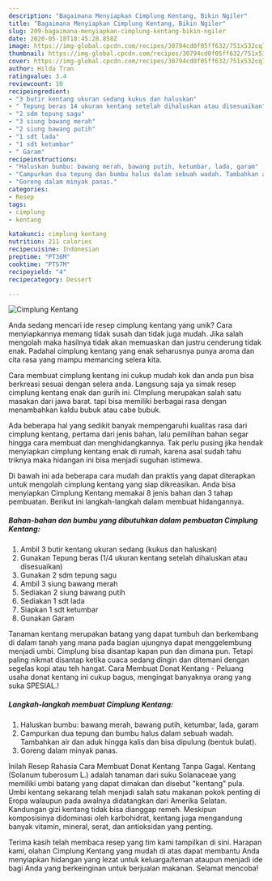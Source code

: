 ```yaml
---
description: "Bagaimana Menyiapkan Cimplung Kentang, Bikin Ngiler"
title: "Bagaimana Menyiapkan Cimplung Kentang, Bikin Ngiler"
slug: 209-bagaimana-menyiapkan-cimplung-kentang-bikin-ngiler
date: 2020-05-18T18:45:28.858Z
image: https://img-global.cpcdn.com/recipes/30794cd0f05ff632/751x532cq70/cimplung-kentang-foto-resep-utama.jpg
thumbnail: https://img-global.cpcdn.com/recipes/30794cd0f05ff632/751x532cq70/cimplung-kentang-foto-resep-utama.jpg
cover: https://img-global.cpcdn.com/recipes/30794cd0f05ff632/751x532cq70/cimplung-kentang-foto-resep-utama.jpg
author: Hilda Tran
ratingvalue: 3.4
reviewcount: 10
recipeingredient:
- "3 butir kentang ukuran sedang kukus dan haluskan"
- " Tepung beras 14 ukuran kentang setelah dihaluskan atau disesuaikan"
- "2 sdm tepung sagu"
- "3 siung bawang merah"
- "2 siung bawang putih"
- "1 sdt lada"
- "1 sdt ketumbar"
- " Garam"
recipeinstructions:
- "Haluskan bumbu: bawang merah, bawang putih, ketumbar, lada, garam"
- "Campurkan dua tepung dan bumbu halus dalam sebuah wadah. Tambahkan air dan aduk hingga kalis dan bisa dipulung (bentuk bulat)."
- "Goreng dalam minyak panas."
categories:
- Resep
tags:
- cimplung
- kentang

katakunci: cimplung kentang 
nutrition: 211 calories
recipecuisine: Indonesian
preptime: "PT36M"
cooktime: "PT57M"
recipeyield: "4"
recipecategory: Dessert

---
```



![Cimplung Kentang](https://img-global.cpcdn.com/recipes/30794cd0f05ff632/751x532cq70/cimplung-kentang-foto-resep-utama.jpg)

Anda sedang mencari ide resep cimplung kentang yang unik? Cara menyiapkannya memang tidak susah dan tidak juga mudah. Jika salah mengolah maka hasilnya tidak akan memuaskan dan justru cenderung tidak enak. Padahal cimplung kentang yang enak seharusnya punya aroma dan cita rasa yang mampu memancing selera kita.

Cara membuat cimplung kentang ini cukup mudah kok dan anda pun bisa berkreasi sesuai dengan selera anda. Langsung saja ya simak resep cimplung kentang enak dan gurih ini. CImplung merupakan salah satu masakan dari jawa barat. tapi bisa memiliki berbagai rasa dengan menambahkan kaldu bubuk atau cabe bubuk.

Ada beberapa hal yang sedikit banyak mempengaruhi kualitas rasa dari cimplung kentang, pertama dari jenis bahan, lalu pemilihan bahan segar hingga cara membuat dan menghidangkannya. Tak perlu pusing jika hendak menyiapkan cimplung kentang enak di rumah, karena asal sudah tahu triknya maka hidangan ini bisa menjadi suguhan istimewa.


Di bawah ini ada beberapa cara mudah dan praktis yang dapat diterapkan untuk mengolah cimplung kentang yang siap dikreasikan. Anda bisa menyiapkan Cimplung Kentang memakai 8 jenis bahan dan 3 tahap pembuatan. Berikut ini langkah-langkah dalam membuat hidangannya.

<!--inarticleads1-->

##### Bahan-bahan dan bumbu yang dibutuhkan dalam pembuatan Cimplung Kentang:

1. Ambil 3 butir kentang ukuran sedang (kukus dan haluskan)
1. Gunakan  Tepung beras (1/4 ukuran kentang setelah dihaluskan atau disesuaikan)
1. Gunakan 2 sdm tepung sagu
1. Ambil 3 siung bawang merah
1. Sediakan 2 siung bawang putih
1. Sediakan 1 sdt lada
1. Siapkan 1 sdt ketumbar
1. Gunakan  Garam


Tanaman kentang merupakan batang yang dapat tumbuh dan berkembang di dalam tanah yang mana pada bagian ujungnya dapat menggelembung menjadi umbi. Cimplung bisa disantap kapan pun dan dimana pun. Tetapi paling nikmat disantap ketika cuaca sedang dingin dan ditemani dengan segelas kopi atau teh hangat. Cara Membuat Donat Kentang - Peluang usaha donat kentang ini cukup bagus, mengingat banyaknya orang yang suka SPESIAL.! 

<!--inarticleads2-->

##### Langkah-langkah membuat Cimplung Kentang:

1. Haluskan bumbu: bawang merah, bawang putih, ketumbar, lada, garam
1. Campurkan dua tepung dan bumbu halus dalam sebuah wadah. Tambahkan air dan aduk hingga kalis dan bisa dipulung (bentuk bulat).
1. Goreng dalam minyak panas.


Inilah Resep Rahasia Cara Membuat Donat Kentang Tanpa Gagal. Kentang (Solanum tuberosum L.) adalah tanaman dari suku Solanaceae yang memiliki umbi batang yang dapat dimakan dan disebut &#34;kentang&#34; pula. Umbi kentang sekarang telah menjadi salah satu makanan pokok penting di Eropa walaupun pada awalnya didatangkan dari Amerika Selatan. Kandungan gizi kentang tidak bisa dianggap remeh. Meskipun komposisinya didominasi oleh karbohidrat, kentang juga mengandung banyak vitamin, mineral, serat, dan antioksidan yang penting. 

Terima kasih telah membaca resep yang tim kami tampilkan di sini. Harapan kami, olahan Cimplung Kentang yang mudah di atas dapat membantu Anda menyiapkan hidangan yang lezat untuk keluarga/teman ataupun menjadi ide bagi Anda yang berkeinginan untuk berjualan makanan. Selamat mencoba!
